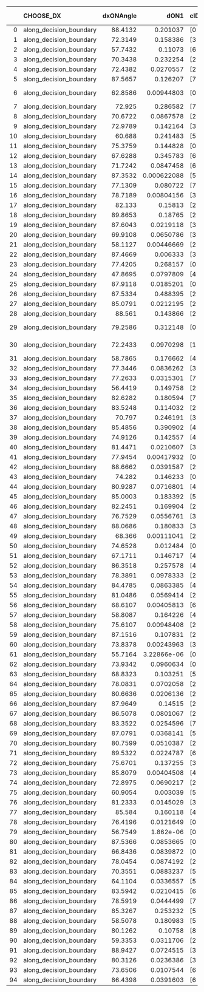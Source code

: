 |    | CHOOSE_DX               |   dxONAngle |        dON1 | cIDON1   |   dON_patch_1 |   nTON |         dON |   dxOFFAngle |       dOFF1 | cIDOFF1   |   dOFF_patch_1 |   nTOFF |        dOFF | SUCCESS   |   nExp |   dual_point_id |   subpoint_time_seconds |   total_execution_time |       logp |        dOFF/dON | Vote dOFF>dON   |
|---:|:------------------------|------------:|------------:|:---------|--------------:|-------:|------------:|-------------:|------------:|:----------|---------------:|--------:|------------:|:----------|-------:|----------------:|------------------------:|-----------------------:|-----------:|----------------:|:----------------|
|  0 | along_decision_boundary |     88.4132 | 0.201037    | [0 1]    |   0.201037    |      1 | 0.201037    |      72.8347 | 0.0705993   | [0 1]     |    0.0705993   |       1 | 0.0705993   | False     |      1 |               1 |                 4.13693 |                4.50124 |  0         |     0.351176    | False           |
|  1 | along_decision_boundary |     72.3149 | 0.158386    | [3 6]    |   0.158386    |      1 | 0.158386    |      83.3375 | 0.033436    | [3 6]     |    0.033436    |       1 | 0.033436    | False     |      2 |               3 |                 1.35233 |                5.90472 | -0.5       |     0.211105    | False           |
|  2 | along_decision_boundary |     57.7432 | 0.11073     | [6 9]    |   0.11073     |      1 | 0.11073     |      70.4073 | 0.167093    | [6 9]     |    0.167093    |       1 | 0.167093    | True      |      3 |               7 |                 4.98374 |               15.042   | -1         |     1.50901     | True            |
|  3 | along_decision_boundary |     70.3438 | 0.232254    | [2 5]    |   0.232254    |      1 | 0.232254    |      55.2155 | 0.123508    | [2 5]     |    0.123508    |       1 | 0.123508    | False     |      4 |              10 |                 3.93826 |               19.0851  | -0.166667  |     0.531781    | False           |
|  4 | along_decision_boundary |     72.4382 | 0.0270557   | [2 5]    |   0.0270557   |      1 | 0.0270557   |      73.343  | 0.0288822   | [2 5]     |    0.0288822   |       1 | 0.0288822   | True      |      5 |              11 |                 1.36592 |               20.4575  | -0.5       |     1.06751     | True            |
|  5 | along_decision_boundary |     87.5657 | 0.126207    | [7 9]    |   0.126207    |      1 | 0.126207    |      87.4044 | 0.154519    | [7 9]     |    0.154519    |       1 | 0.154519    | True      |      6 |              12 |                 2.29361 |               22.7582  | -0.1       |     1.22432     | True            |
|  6 | along_decision_boundary |     62.8586 | 0.00944803  | [0 3]    |   0.00944803  |      1 | 0.00944803  |      57.7424 | 3.71646e-06 | [0 3]     |    3.71646e-06 |       1 | 3.71646e-06 | False     |      7 |              13 |                 1.11797 |               23.8812  | -0         |     0.000393358 | False           |
|  7 | along_decision_boundary |     72.925  | 0.286582    | [7 9]    |   0.286582    |      1 | 0.286582    |      68.1002 | 0.151018    | [7 9]     |    0.151018    |       1 | 0.151018    | False     |      8 |              14 |                 2.84261 |               26.7328  | -0.0714286 |     0.526963    | False           |
|  8 | along_decision_boundary |     70.6722 | 0.0867578   | [2 6]    |   0.0867578   |      1 | 0.0867578   |      73.931  | 0.414241    | [2 6]     |    0.414241    |       1 | 0.414241    | True      |      9 |              15 |                 5.87764 |               32.6152  | -0.25      |     4.77469     | True            |
|  9 | along_decision_boundary |     72.9789 | 0.142164    | [3 5]    |   0.142164    |      1 | 0.142164    |      69.6093 | 0.273446    | [3 5]     |    0.273446    |       1 | 0.273446    | True      |     10 |              16 |                 2.69429 |               35.3145  | -0.0555556 |     1.92345     | True            |
| 10 | along_decision_boundary |     60.688  | 0.241483    | [5 6]    |   0.241483    |      1 | 0.241483    |      56.8706 | 0.0554817   | [5 6]     |    0.0554817   |       1 | 0.0554817   | False     |     11 |              17 |                 1.76464 |               37.0841  | -0         |     0.229754    | False           |
| 11 | along_decision_boundary |     75.3759 | 0.144828    | [0 9]    |   0.144828    |      1 | 0.144828    |      73.7885 | 0.203178    | [1 9]     |    0.203178    |       1 | 0.203178    | True      |     12 |              18 |                 2.90149 |               39.9936  | -0.0454545 |     1.4029      | True            |
| 12 | along_decision_boundary |     67.6288 | 0.345783    | [6 7]    |   0.345783    |      1 | 0.345783    |      80.7963 | 0.282157    | [6 7]     |    0.282157    |       1 | 0.282157    | False     |     13 |              20 |                 5.87918 |               49.1674  | -0         |     0.815993    | False           |
| 13 | along_decision_boundary |     71.7242 | 0.0847458   | [6 9]    |   0.0847458   |      1 | 0.0847458   |      69.6117 | 0.0930613   | [6 9]     |    0.0930613   |       1 | 0.0930613   | True      |     14 |              21 |                 4.9474  |               54.1198  | -0.0384615 |     1.09812     | True            |
| 14 | along_decision_boundary |     87.3532 | 0.000622088 | [5 7]    |   0.000622088 |      1 | 0.000622088 |      84.1439 | 0.183212    | [5 7]     |    0.183212    |       1 | 0.183212    | True      |     15 |              22 |                 2.66944 |               56.7973  | -0         |   294.512       | True            |
| 15 | along_decision_boundary |     77.1309 | 0.080722    | [7 9]    |   0.080722    |      1 | 0.080722    |      85.8427 | 0.123666    | [7 9]     |    0.123666    |       1 | 0.123666    | True      |     16 |              23 |                 2.63222 |               59.4388  | -0.0333333 |     1.53199     | True            |
| 16 | along_decision_boundary |     78.7189 | 0.00804156  | [3 7]    |   0.00804156  |      1 | 0.00804156  |      82.0564 | 0.059654    | [3 7]     |    0.059654    |       1 | 0.059654    | True      |     17 |              24 |                 1.32745 |               60.7732  | -0.125     |     7.41821     | True            |
| 17 | along_decision_boundary |     82.133  | 0.15813     | [2 7]    |   0.15813     |      1 | 0.15813     |      84.5316 | 0.4518      | [2 7]     |    0.4518      |       1 | 0.4518      | True      |     18 |              28 |                 4.31379 |               65.2501  | -0.264706  |     2.85715     | True            |
| 18 | along_decision_boundary |     89.8653 | 0.18765     | [2 3]    |   0.18765     |      1 | 0.18765     |      81.5455 | 0.085686    | [2 3]     |    0.085686    |       1 | 0.085686    | False     |     19 |              30 |                 2.13244 |               67.4464  | -0.444444  |     0.456626    | False           |
| 19 | along_decision_boundary |     87.6043 | 0.0219118   | [3 4]    |   0.0219118   |      1 | 0.0219118   |      76.4336 | 0.146299    | [3 4]     |    0.146299    |       1 | 0.146299    | True      |     20 |              31 |                 3.95424 |               71.4076  | -0.236842  |     6.67674     | True            |
| 20 | along_decision_boundary |     69.9108 | 0.0650786   | [3 5]    |   0.0650786   |      1 | 0.0650786   |      69.9827 | 0.0254664   | [3 5]     |    0.0254664   |       1 | 0.0254664   | False     |     21 |              32 |                 2.51604 |               73.9286  | -0.4       |     0.391317    | False           |
| 21 | along_decision_boundary |     58.1127 | 0.00446669  | [2 5]    |   0.00446669  |      1 | 0.00446669  |      59.3279 | 0.191875    | [2 5]     |    0.191875    |       1 | 0.191875    | True      |     22 |              35 |                 3.84205 |               77.851   | -0.214286  |    42.9569      | True            |
| 22 | along_decision_boundary |     87.4669 | 0.006333    | [3 5]    |   0.006333    |      1 | 0.006333    |      78.228  | 0.456845    | [3 5]     |    0.456845    |       1 | 0.456845    | True      |     23 |              38 |                 4.76283 |               86.399   | -0.363636  |    72.1372      | True            |
| 23 | along_decision_boundary |     77.4205 | 0.268157    | [0 1]    |   0.268157    |      1 | 0.268157    |      76.617  | 0.344003    | [0 1]     |    0.344003    |       1 | 0.344003    | True      |     24 |              40 |                 3.03541 |               89.5087  | -0.543478  |     1.28284     | True            |
| 24 | along_decision_boundary |     47.8695 | 0.0797809   | [4 6]    |   0.0797809   |      1 | 0.0797809   |      47.6344 | 0.00215757  | [4 6]     |    0.00215757  |       1 | 0.00215757  | False     |     25 |              43 |                 2.01828 |               91.6316  | -0.75      |     0.0270437   | False           |
| 25 | along_decision_boundary |     87.9118 | 0.0185201   | [0 4]    |   0.0185201   |      1 | 0.0185201   |      73.2963 | 0.157807    | [1 4]     |    0.157807    |       1 | 0.157807    | True      |     26 |              45 |                 1.97731 |               93.6505  | -0.5       |     8.52087     | True            |
| 26 | along_decision_boundary |     67.5334 | 0.488395    | [2 4]    |   0.488395    |      1 | 0.488395    |      60.2952 | 0.0663944   | [2 4]     |    0.0663944   |       1 | 0.0663944   | False     |     27 |              46 |                 3.1235  |               96.7802  | -0.692308  |     0.135944    | False           |
| 27 | along_decision_boundary |     85.0791 | 0.0212195   | [2 7]    |   0.0212195   |      1 | 0.0212195   |      81.9701 | 0.0293684   | [2 7]     |    0.0293684   |       1 | 0.0293684   | True      |     28 |              49 |                 1.06662 |              102       | -0.462963  |     1.38403     | True            |
| 28 | along_decision_boundary |     88.561  | 0.143866    | [2 5]    |   0.143866    |      1 | 0.143866    |      81.2314 | 0.759574    | [2 5]     |    0.759574    |       1 | 0.759574    | True      |     29 |              51 |                 6.22997 |              108.287   | -0.642857  |     5.27973     | True            |
| 29 | along_decision_boundary |     79.2586 | 0.312148    | [0 8]    |   0.312148    |      1 | 0.312148    |      66.7102 | 7.22264e-05 | [1 8]     |    7.22264e-05 |       1 | 7.22264e-05 | False     |     30 |              53 |                 1.50595 |              109.844   | -0.844828  |     0.000231385 | False           |
| 30 | along_decision_boundary |     72.2433 | 0.0970298   | [1 9]    |   0.0970298   |      1 | 0.0970298   |      63.6421 | 2.46477e-06 | [0 9]     |    2.46477e-06 |       1 | 2.46477e-06 | False     |     31 |              54 |                 1.88131 |              111.73    | -0.6       |     2.54022e-05 | False           |
| 31 | along_decision_boundary |     58.7865 | 0.176662    | [4 9]    |   0.176662    |      1 | 0.176662    |      69.3704 | 0.0180972   | [4 9]     |    0.0180972   |       1 | 0.0180972   | False     |     32 |              55 |                 1.81237 |              113.55    | -0.403226  |     0.102439    | False           |
| 32 | along_decision_boundary |     77.3446 | 0.0836262   | [3 5]    |   0.0836262   |      1 | 0.0836262   |      75.0686 | 0.0442695   | [3 5]     |    0.0442695   |       1 | 0.0442695   | False     |     33 |              58 |                 1.73176 |              115.378   | -0.25      |     0.529373    | False           |
| 33 | along_decision_boundary |     77.2633 | 0.0315301   | [7 9]    |   0.0315301   |      1 | 0.0315301   |      85.5578 | 0.0520838   | [7 9]     |    0.0520838   |       1 | 0.0520838   | True      |     34 |              59 |                 1.54745 |              116.934   | -0.136364  |     1.65187     | True            |
| 34 | along_decision_boundary |     56.4419 | 0.149758    | [2 7]    |   0.149758    |      1 | 0.149758    |      55.316  | 0.102571    | [2 7]     |    0.102571    |       1 | 0.102571    | False     |     35 |              60 |                 2.66771 |              119.61    | -0.235294  |     0.684914    | False           |
| 35 | along_decision_boundary |     82.6282 | 0.180594    | [7 9]    |   0.180594    |      1 | 0.180594    |      66.3312 | 0.0350107   | [7 9]     |    0.0350107   |       1 | 0.0350107   | False     |     36 |              62 |                 2.79582 |              122.48    | -0.128571  |     0.193864    | False           |
| 36 | along_decision_boundary |     83.5248 | 0.114032    | [2 6]    |   0.114032    |      1 | 0.114032    |      88.4    | 0.602917    | [2 6]     |    0.602917    |       1 | 0.602917    | True      |     37 |              63 |                 5.84523 |              128.331   | -0.0555556 |     5.28727     | True            |
| 37 | along_decision_boundary |     70.797  | 0.246191    | [3 7]    |   0.246191    |      1 | 0.246191    |      79.7761 | 0.193845    | [3 7]     |    0.193845    |       1 | 0.193845    | False     |     38 |              65 |                 3.07027 |              136.807   | -0.121622  |     0.787377    | False           |
| 38 | along_decision_boundary |     85.4856 | 0.390902    | [4 7]    |   0.390902    |      1 | 0.390902    |      81.6773 | 0.193434    | [4 7]     |    0.193434    |       1 | 0.193434    | False     |     39 |              66 |                 2.92503 |              139.743   | -0.0526316 |     0.49484     | False           |
| 39 | along_decision_boundary |     74.9126 | 0.142557    | [4 7]    |   0.142557    |      1 | 0.142557    |      64.6541 | 0.0592138   | [4 7]     |    0.0592138   |       1 | 0.0592138   | False     |     40 |              67 |                 2.91883 |              142.67    | -0.0128205 |     0.415369    | False           |
| 40 | along_decision_boundary |     81.4471 | 0.0210607   | [3 7]    |   0.0210607   |      1 | 0.0210607   |      83.8125 | 0.0858233   | [3 7]     |    0.0858233   |       1 | 0.0858233   | True      |     41 |              69 |                 1.62318 |              144.357   | -0         |     4.07505     | True            |
| 41 | along_decision_boundary |     77.9454 | 0.00417932  | [0 7]    |   0.00417932  |      1 | 0.00417932  |      67.2382 | 0.0205603   | [1 7]     |    0.0205603   |       1 | 0.0205603   | True      |     42 |              71 |                 1.72509 |              149.878   | -0.0121951 |     4.91953     | True            |
| 42 | along_decision_boundary |     88.6662 | 0.0391587   | [2 4]    |   0.0391587   |      1 | 0.0391587   |      89.3948 | 0.0776771   | [2 4]     |    0.0776771   |       1 | 0.0776771   | True      |     43 |              72 |                 1.93517 |              151.822   | -0.047619  |     1.98365     | True            |
| 43 | along_decision_boundary |     74.282  | 0.146233    | [0 9]    |   0.146233    |      1 | 0.146233    |      74.6688 | 0.219883    | [0 9]     |    0.219883    |       1 | 0.219883    | True      |     44 |              76 |                 4.45037 |              160.78    | -0.104651  |     1.50365     | True            |
| 44 | along_decision_boundary |     80.9287 | 0.0716801   | [4 6]    |   0.0716801   |      1 | 0.0716801   |      76.1812 | 0.171608    | [4 6]     |    0.171608    |       1 | 0.171608    | True      |     45 |              78 |                 2.9825  |              165.983   | -0.181818  |     2.39408     | True            |
| 45 | along_decision_boundary |     85.0003 | 0.183392    | [5 7]    |   0.183392    |      1 | 0.183392    |      77.7154 | 0.246993    | [5 7]     |    0.246993    |       1 | 0.246993    | True      |     46 |              80 |                 2.62745 |              168.662   | -0.277778  |     1.3468      | True            |
| 46 | along_decision_boundary |     82.2451 | 0.169904    | [2 7]    |   0.169904    |      1 | 0.169904    |      84.5965 | 0.189619    | [2 7]     |    0.189619    |       1 | 0.189619    | True      |     47 |              82 |                 1.38855 |              170.098   | -0.391304  |     1.11603     | True            |
| 47 | along_decision_boundary |     76.7529 | 0.0556761   | [3 9]    |   0.0556761   |      1 | 0.0556761   |      75.0626 | 0.226017    | [3 9]     |    0.226017    |       1 | 0.226017    | True      |     48 |              84 |                 3.75865 |              176.689   | -0.521277  |     4.0595      | True            |
| 48 | along_decision_boundary |     88.0686 | 0.180833    | [3 6]    |   0.180833    |      1 | 0.180833    |      80.2477 | 0.431538    | [3 6]     |    0.431538    |       1 | 0.431538    | True      |     49 |              85 |                 5.12327 |              181.819   | -0.666667  |     2.38639     | True            |
| 49 | along_decision_boundary |     68.366  | 0.00111041  | [2 5]    |   0.00111041  |      1 | 0.00111041  |      64.3197 | 0.0313453   | [2 5]     |    0.0313453   |       1 | 0.0313453   | True      |     50 |              87 |                 1.16277 |              183.035   | -0.826531  |    28.2285      | True            |
| 50 | along_decision_boundary |     74.6528 | 0.012484    | [0 1]    |   0.012484    |      1 | 0.012484    |      69.1919 | 0.0589497   | [0 1]     |    0.0589497   |       1 | 0.0589497   | True      |     51 |              89 |                 1.11203 |              184.192   | -1         |     4.72202     | True            |
| 51 | along_decision_boundary |     67.1711 | 0.146717    | [4 6]    |   0.146717    |      1 | 0.146717    |      77.2426 | 0.0259379   | [4 6]     |    0.0259379   |       1 | 0.0259379   | False     |     52 |              92 |                 2.03344 |              186.307   | -1.18627   |     0.176788    | False           |
| 52 | along_decision_boundary |     86.3518 | 0.257578    | [4 7]    |   0.257578    |      1 | 0.257578    |      80.6811 | 0.52358     | [4 7]     |    0.52358     |       1 | 0.52358     | True      |     53 |              96 |                 3.68061 |              195.737   | -0.961538  |     2.03271     | True            |
| 53 | along_decision_boundary |     78.3891 | 0.0978333   | [2 4]    |   0.0978333   |      1 | 0.0978333   |      76.9181 | 0.162299    | [2 4]     |    0.162299    |       1 | 0.162299    | True      |     54 |              97 |                 2.76062 |              198.502   | -1.14151   |     1.65894     | True            |
| 54 | along_decision_boundary |     84.4785 | 0.0863385   | [4 6]    |   0.0863385   |      1 | 0.0863385   |      82.0283 | 0.0611466   | [4 6]     |    0.0611466   |       1 | 0.0611466   | False     |     55 |              98 |                 1.54516 |              200.055   | -1.33333   |     0.70822     | False           |
| 55 | along_decision_boundary |     81.0486 | 0.0569414   | [2 6]    |   0.0569414   |      1 | 0.0569414   |      82.5572 | 0.00248638  | [2 6]     |    0.00248638  |       1 | 0.00248638  | False     |     56 |             106 |                 2.0299  |              202.491   | -1.1       |     0.0436657   | False           |
| 56 | along_decision_boundary |     68.6107 | 0.00405813  | [6 7]    |   0.00405813  |      1 | 0.00405813  |      85.6311 | 0.233985    | [6 7]     |    0.233985    |       1 | 0.233985    | True      |     57 |             108 |                 1.73588 |              204.276   | -0.892857  |    57.6582      | True            |
| 57 | along_decision_boundary |     58.8087 | 0.164226    | [4 5]    |   0.164226    |      1 | 0.164226    |      76.5964 | 0.0246522   | [4 5]     |    0.0246522   |       1 | 0.0246522   | False     |     58 |             110 |                 1.68884 |              205.999   | -1.0614    |     0.150112    | False           |
| 58 | along_decision_boundary |     75.6107 | 0.00948408  | [2 6]    |   0.00948408  |      1 | 0.00948408  |      85.5006 | 0.0443162   | [2 6]     |    0.0443162   |       1 | 0.0443162   | True      |     59 |             112 |                 1.07096 |              207.105   | -0.862069  |     4.67269     | True            |
| 59 | along_decision_boundary |     87.1516 | 0.107831    | [2 3]    |   0.107831    |      1 | 0.107831    |      84.414  | 0.0196721   | [2 3]     |    0.0196721   |       1 | 0.0196721   | False     |     60 |             115 |                 1.62785 |              211.207   | -1.02542   |     0.182435    | False           |
| 60 | along_decision_boundary |     73.8378 | 0.00243963  | [3 6]    |   0.00243963  |      1 | 0.00243963  |      78.1139 | 0.0135526   | [3 6]     |    0.0135526   |       1 | 0.0135526   | True      |     61 |             120 |                 1.17372 |              213.573   | -0.833333  |     5.55518     | True            |
| 61 | along_decision_boundary |     55.7164 | 3.22866e-06 | [0 9]    |   3.22866e-06 |      1 | 3.22866e-06 |      73.8416 | 0.0192337   | [1 9]     |    0.0192337   |       1 | 0.0192337   | True      |     62 |             121 |                 1.13306 |              214.715   | -0.991803  |  5957.18        | True            |
| 62 | along_decision_boundary |     73.9342 | 0.0960634   | [0 6]    |   0.0960634   |      1 | 0.0960634   |      83.8099 | 0.0205531   | [1 6]     |    0.0205531   |       1 | 0.0205531   | False     |     63 |             130 |                 1.22493 |              224.106   | -1.16129   |     0.213953    | False           |
| 63 | along_decision_boundary |     68.8323 | 0.103251    | [5 6]    |   0.103251    |      1 | 0.103251    |      74.6172 | 0.0404034   | [5 6]     |    0.0404034   |       1 | 0.0404034   | False     |     64 |             134 |                 2.32981 |              231.736   | -0.960317  |     0.391311    | False           |
| 64 | along_decision_boundary |     78.0831 | 0.0702058   | [2 6]    |   0.0702058   |      1 | 0.0702058   |      68.6812 | 0.0941856   | [2 6]     |    0.0941856   |       1 | 0.0941856   | True      |     65 |             135 |                 1.39255 |              233.136   | -0.78125   |     1.34156     | True            |
| 65 | along_decision_boundary |     80.6636 | 0.0206136   | [2 7]    |   0.0206136   |      1 | 0.0206136   |      88.291  | 0.00574167  | [2 7]     |    0.00574167  |       1 | 0.00574167  | False     |     66 |             137 |                 1.33213 |              238.815   | -0.930769  |     0.278538    | False           |
| 66 | along_decision_boundary |     87.9649 | 0.14515     | [2 7]    |   0.14515     |      1 | 0.14515     |      81.4008 | 0.0620159   | [2 7]     |    0.0620159   |       1 | 0.0620159   | False     |     67 |             141 |                 1.59329 |              246.733   | -0.757576  |     0.427254    | False           |
| 67 | along_decision_boundary |     86.5078 | 0.0801067   | [2 4]    |   0.0801067   |      1 | 0.0801067   |      79.2184 | 0.0473381   | [2 4]     |    0.0473381   |       1 | 0.0473381   | False     |     68 |             142 |                 2.14979 |              248.894   | -0.604478  |     0.590938    | False           |
| 68 | along_decision_boundary |     83.3522 | 0.0254596   | [7 9]    |   0.0254596   |      1 | 0.0254596   |      73.0342 | 0.114534    | [7 9]     |    0.114534    |       1 | 0.114534    | True      |     69 |             144 |                 3.49139 |              256.149   | -0.470588  |     4.49864     | True            |
| 69 | along_decision_boundary |     87.0791 | 0.0368141   | [5 6]    |   0.0368141   |      1 | 0.0368141   |      87.1928 | 0.93853     | [5 6]     |    0.93853     |       1 | 0.93853     | True      |     70 |             148 |                 2.35719 |              263.521   | -0.586957  |    25.4938      | True            |
| 70 | along_decision_boundary |     80.7599 | 0.0510387   | [2 9]    |   0.0510387   |      1 | 0.0510387   |      74.5433 | 0.327676    | [2 9]     |    0.327676    |       1 | 0.327676    | True      |     71 |             149 |                 3.34117 |              266.872   | -0.714286  |     6.42014     | True            |
| 71 | along_decision_boundary |     89.5322 | 0.0224787   | [6 9]    |   0.0224787   |      1 | 0.0224787   |      83.6926 | 0.220707    | [6 9]     |    0.220707    |       1 | 0.220707    | True      |     72 |             153 |                 1.99978 |              269.048   | -0.852113  |     9.8185      | True            |
| 72 | along_decision_boundary |     75.6701 | 0.137255    | [3 6]    |   0.137255    |      1 | 0.137255    |      80.6805 | 0.104446    | [3 6]     |    0.104446    |       1 | 0.104446    | False     |     73 |             154 |                 1.35884 |              270.416   | -1         |     0.760964    | False           |
| 73 | along_decision_boundary |     85.8079 | 0.00404508  | [4 7]    |   0.00404508  |      1 | 0.00404508  |      79.8554 | 0.00500697  | [4 7]     |    0.00500697  |       1 | 0.00500697  | True      |     74 |             157 |                 1.06268 |              274.8     | -0.828767  |     1.23779     | True            |
| 74 | along_decision_boundary |     72.8975 | 0.0690217   | [2 3]    |   0.0690217   |      1 | 0.0690217   |      65.6191 | 0.477322    | [2 3]     |    0.477322    |       1 | 0.477322    | True      |     75 |             158 |                 3.07515 |              277.88    | -0.972973  |     6.91554     | True            |
| 75 | along_decision_boundary |     60.9054 | 0.003039    | [5 6]    |   0.003039    |      1 | 0.003039    |      62.9982 | 0.248335    | [5 6]     |    0.248335    |       1 | 0.248335    | True      |     76 |             159 |                 3.64213 |              281.529   | -1.12667   |    81.7161      | True            |
| 76 | along_decision_boundary |     81.2333 | 0.0145029   | [3 8]    |   0.0145029   |      1 | 0.0145029   |      77.1143 | 0.57984     | [3 8]     |    0.57984     |       1 | 0.57984     | True      |     77 |             161 |                 3.7695  |              285.344   | -1.28947   |    39.9808      | True            |
| 77 | along_decision_boundary |     85.584  | 0.160118    | [4 7]    |   0.160118    |      1 | 0.160118    |      64.7431 | 0.215723    | [4 7]     |    0.215723    |       1 | 0.215723    | True      |     78 |             164 |                 2.9794  |              292.582   | -1.46104   |     1.34727     | True            |
| 78 | along_decision_boundary |     76.4196 | 0.0121649   | [0 1]    |   0.0121649   |      1 | 0.0121649   |      81.0628 | 0.00437979  | [0 1]     |    0.00437979  |       1 | 0.00437979  | False     |     79 |             166 |                 1.12382 |              298.429   | -1.64103   |     0.360036    | False           |
| 79 | along_decision_boundary |     56.7549 | 1.862e-06   | [0 8]    |   1.862e-06   |      1 | 1.862e-06   |      77.2935 | 0.181272    | [1 8]     |    0.181272    |       1 | 0.181272    | True      |     80 |             171 |                 2.07204 |              313.408   | -1.42405   | 97353.2         | True            |
| 80 | along_decision_boundary |     87.5366 | 0.0853665   | [0 1]    |   0.0853665   |      1 | 0.0853665   |      85.5455 | 0.0955128   | [0 1]     |    0.0955128   |       1 | 0.0955128   | True      |     81 |             172 |                 1.98882 |              315.401   | -1.6       |     1.11886     | True            |
| 81 | along_decision_boundary |     66.8436 | 0.0839872   | [0 9]    |   0.0839872   |      1 | 0.0839872   |      73.5575 | 1.22403     | [1 9]     |    1.22403     |       1 | 1.22403     | True      |     82 |             177 |                 5.55688 |              324.248   | -1.78395   |    14.5741      | True            |
| 82 | along_decision_boundary |     78.0454 | 0.0874192   | [2 3]    |   0.0874192   |      1 | 0.0874192   |      82.4495 | 0.259493    | [2 3]     |    0.259493    |       1 | 0.259493    | True      |     83 |             178 |                 4.14992 |              328.406   | -1.97561   |     2.96837     | True            |
| 83 | along_decision_boundary |     70.3551 | 0.0883237   | [5 6]    |   0.0883237   |      1 | 0.0883237   |      79.8876 | 0.0619576   | [5 6]     |    0.0619576   |       1 | 0.0619576   | False     |     84 |             180 |                 1.50554 |              332.678   | -2.1747    |     0.701484    | False           |
| 84 | along_decision_boundary |     64.1104 | 0.0336557   | [5 6]    |   0.0336557   |      1 | 0.0336557   |      68.041  | 0.110083    | [5 6]     |    0.110083    |       1 | 0.110083    | True      |     85 |             189 |                 1.96752 |              342.015   | -1.92857   |     3.27085     | True            |
| 85 | along_decision_boundary |     83.5942 | 0.0210415   | [6 9]    |   0.0210415   |      1 | 0.0210415   |      76.9581 | 0.271349    | [6 9]     |    0.271349    |       1 | 0.271349    | True      |     86 |             190 |                 3.7537  |              345.774   | -2.12353   |    12.8959      | True            |
| 86 | along_decision_boundary |     78.5919 | 0.0444499   | [7 9]    |   0.0444499   |      1 | 0.0444499   |      82.3945 | 0.0399524   | [7 9]     |    0.0399524   |       1 | 0.0399524   | False     |     87 |             191 |                 1.18473 |              346.965   | -2.32558   |     0.89882     | False           |
| 87 | along_decision_boundary |     85.3267 | 0.253232    | [5 7]    |   0.253232    |      1 | 0.253232    |      88.7948 | 0.348945    | [5 7]     |    0.348945    |       1 | 0.348945    | True      |     88 |             194 |                 3.03911 |              352.274   | -2.07471   |     1.37797     | True            |
| 88 | along_decision_boundary |     58.5078 | 0.180983    | [5 7]    |   0.180983    |      1 | 0.180983    |      60.607  | 0.315702    | [5 7]     |    0.315702    |       1 | 0.315702    | True      |     89 |             195 |                 4.06655 |              356.347   | -2.27273   |     1.74438     | True            |
| 89 | along_decision_boundary |     80.1262 | 0.10758     | [8 9]    |   0.10758     |      1 | 0.10758     |      80.3831 | 0.109666    | [8 9]     |    0.109666    |       1 | 0.109666    | True      |     90 |             196 |                 2.89075 |              359.248   | -2.47753   |     1.01938     | True            |
| 90 | along_decision_boundary |     59.3353 | 0.0311706   | [2 4]    |   0.0311706   |      1 | 0.0311706   |      64.0012 | 0.0624061   | [2 4]     |    0.0624061   |       1 | 0.0624061   | True      |     91 |             200 |                 2.14784 |              361.516   | -2.68889   |     2.00208     | True            |
| 91 | along_decision_boundary |     88.9427 | 0.0724515   | [3 6]    |   0.0724515   |      1 | 0.0724515   |      77.3598 | 0.503162    | [3 6]     |    0.503162    |       1 | 0.503162    | True      |     92 |             202 |                 4.21704 |              373.841   | -2.90659   |     6.94482     | True            |
| 92 | along_decision_boundary |     80.3126 | 0.0236386   | [3 6]    |   0.0236386   |      1 | 0.0236386   |      83.8172 | 0.135725    | [3 6]     |    0.135725    |       1 | 0.135725    | True      |     93 |             203 |                 1.89499 |              375.745   | -3.13043   |     5.74165     | True            |
| 93 | along_decision_boundary |     73.6506 | 0.0107544   | [6 9]    |   0.0107544   |      1 | 0.0107544   |      78.311  | 0.0799452   | [6 9]     |    0.0799452   |       1 | 0.0799452   | True      |     94 |             204 |                 1.05877 |              376.813   | -3.36022   |     7.43371     | True            |
| 94 | along_decision_boundary |     86.4398 | 0.0391603   | [6 9]    |   0.0391603   |      1 | 0.0391603   |      84.2328 | 0.161921    | [6 9]     |    0.161921    |       1 | 0.161921    | True      |     95 |             205 |                 1.36118 |              378.184   | -3.59574   |     4.13483     | True            |